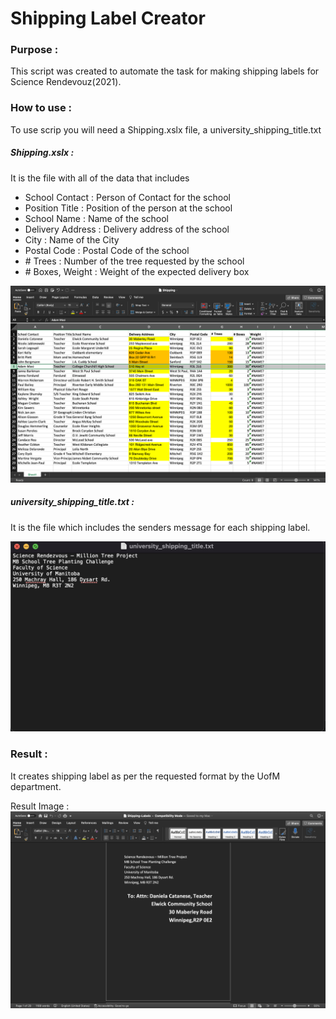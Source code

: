 # Shipping Label Creator

### Purpose :

This script was created to automate the task for making shipping labels for Science Rendevouz(2021).

### How to use :

To use scrip you will need a Shipping.xslx file, a university_shipping_title.txt

##### Shipping.xslx :

It is the file with all of the data that includes

- School Contact : Person of Contact for the school
- Position Title : Position of the person at the school
- School Name : Name of the school
- Delivery Address : Delivery address of the school
- City : Name of the City
- Postal Code : Postal Code of the school
- \# Trees : Number of the tree requested by the school
- \# Boxes, Weight : Weight of the expected delivery box

![Shipping.xlxs data file image](./img/Sample_data.png)

##### university_shipping_title.txt :

It is the file which includes the senders message for each shipping label.

![shipping_title.xlsx file image](./img/label_senders_message.png)

### Result :

It creates shipping label as per the requested format by the UofM department.

Result Image :
![Output Image](./img/sample_output.png)
